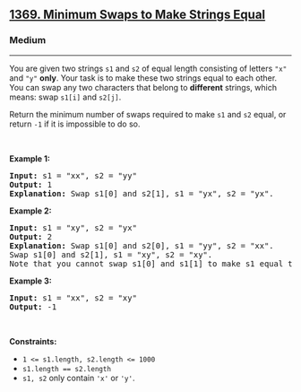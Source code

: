 <h2><a href="https://leetcode.com/problems/minimum-swaps-to-make-strings-equal/">1369. Minimum Swaps to Make Strings Equal</a></h2><h3>Medium</h3><hr><p>You are given two strings <code>s1</code> and <code>s2</code> of equal length consisting of letters <code>&quot;x&quot;</code> and <code>&quot;y&quot;</code> <strong>only</strong>. Your task is to make these two strings equal to each other. You can swap any two characters that belong to <strong>different</strong> strings, which means: swap <code>s1[i]</code> and <code>s2[j]</code>.</p>

<p>Return the minimum number of swaps required to make <code>s1</code> and <code>s2</code> equal, or return <code>-1</code> if it is impossible to do so.</p>

<p>&nbsp;</p>
<p><strong class="example">Example 1:</strong></p>

<pre>
<strong>Input:</strong> s1 = &quot;xx&quot;, s2 = &quot;yy&quot;
<strong>Output:</strong> 1
<strong>Explanation:</strong> Swap s1[0] and s2[1], s1 = &quot;yx&quot;, s2 = &quot;yx&quot;.
</pre>

<p><strong class="example">Example 2:</strong></p>

<pre>
<strong>Input:</strong> s1 = &quot;xy&quot;, s2 = &quot;yx&quot;
<strong>Output:</strong> 2
<strong>Explanation:</strong> Swap s1[0] and s2[0], s1 = &quot;yy&quot;, s2 = &quot;xx&quot;.
Swap s1[0] and s2[1], s1 = &quot;xy&quot;, s2 = &quot;xy&quot;.
Note that you cannot swap s1[0] and s1[1] to make s1 equal to &quot;yx&quot;, cause we can only swap chars in different strings.
</pre>

<p><strong class="example">Example 3:</strong></p>

<pre>
<strong>Input:</strong> s1 = &quot;xx&quot;, s2 = &quot;xy&quot;
<strong>Output:</strong> -1
</pre>

<p>&nbsp;</p>
<p><strong>Constraints:</strong></p>

<ul>
	<li><code>1 &lt;= s1.length, s2.length &lt;= 1000</code></li>
	<li><code>s1.length == s2.length</code></li>
	<li><code>s1, s2</code> only contain <code>&#39;x&#39;</code> or <code>&#39;y&#39;</code>.</li>
</ul>

